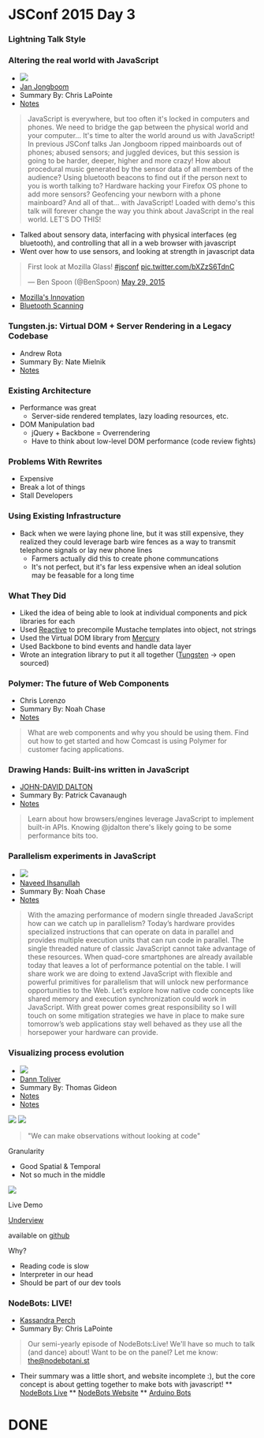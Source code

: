 # <!-- .element class="presentationHeading" --> JSConf 2015 <span class="react">Day 3</span>
### Lightning Talk Style



### Altering the real world with JavaScript
* [![](http://img.youtube.com/vi/uQwM7VUgLK0/0.jpg)](https://www.youtube.com/watch?v=uQwM7VUgLK0)
* [Jan Jongboom](http://www.twitter.com/janjongboom)
* Summary By: Chris LaPointe
* [Notes](https://github.com/nchase/talks/blob/master/2015/jsconf/19-A.md)


> <!-- .element style="font-size: 80%;" --> JavaScript is everywhere, but too often it's locked in computers and phones. We need to bridge the gap between the physical world and your computer... It's time to alter the world around us with JavaScript! In previous JSConf talks Jan Jongboom ripped mainboards out of phones; abused sensors; and juggled devices, but this session is going to be harder, deeper, higher and more crazy! How about procedural music generated by the sensor data of all members of the audience? Using bluetooth beacons to find out if the person next to you is worth talking to? Hardware hacking your Firefox OS phone to add more sensors? Geofencing your newborn with a phone mainboard? And all of that... with JavaScript! Loaded with demo's this talk will forever change the way you think about JavaScript in the real world. LET'S DO THIS!

* Talked about sensory data, interfacing with physical interfaces (eg bluetooth), and controlling that all in a web browser with javascript
* Went over how to use sensors, and looking at strength in javascript data 

<blockquote class="twitter-tweet" lang="en"><p lang="en" dir="ltr">First look at Mozilla Glass! <a href="https://twitter.com/hashtag/jsconf?src=hash">#jsconf</a> <a href="http://t.co/bXZzS6TdnC">pic.twitter.com/bXZzS6TdnC</a></p>&mdash; Ben Spoon (@BenSpoon) <a href="https://twitter.com/BenSpoon/status/604398037142802433">May 29, 2015</a></blockquote>
<script async src="//platform.twitter.com/widgets.js" charset="utf-8"></script>

* [Mozilla's Innovation](https://twitter.com/BenSpoon/status/604398037142802433/photo/1)
* [Bluetooth Scanning](https://twitter.com/johnkpaul/status/604394861077217280/photo/1)



### Tungsten.js: Virtual DOM + Server Rendering in a Legacy Codebase
* Andrew Rota
* Summary By: Nate Mielnik
* [Notes](https://github.com/nchase/talks/blob/master/2015/jsconf/12-B.md)


### Existing Architecture
* Performance was great
  * Server-side rendered templates, lazy loading resources, etc.
* DOM Manipulation bad
  * jQuery + Backbone = Overrendering
  * Have to think about low-level DOM performance (code review fights)


### Problems With Rewrites
* Expensive
* Break a lot of things
* Stall Developers


### Using Existing Infrastructure
* Back when we were laying phone line, but it was still expensive, they realized they could leverage barb wire fences as a way to transmit telephone signals or lay new phone lines
  * Farmers actually did this to create phone communcations
  * It's not perfect, but it's far less expensive when an ideal solution may be feasable for a long time


### What They Did
* Liked the idea of being able to look at individual components and pick libraries for each
* Used [Reactive](http://www.ractivejs.org/) to precompile Mustache templates into object, not strings
* Used the Virtual DOM library from [Mercury](https://github.com/Raynos/mercury)
* Used Backbone to bind events and handle data layer
* Wrote an integration library to put it all together ([Tungsten](https://github.com/wayfair/tungstenjs) -> open sourced)



### Polymer: The future of Web Components
* Chris Lorenzo
* Summary By: Noah Chase
* [Notes](https://github.com/nchase/talks/blob/master/2015/jsconf/10-B.md)


>What are web components and why you should be using them. Find out how to get started and how Comcast is using Polymer for customer facing applications.



### Drawing Hands: Built-ins written in JavaScript
* [JOHN-DAVID DALTON](http://www.twitter.com/jdalton)
* Summary By: Patrick Cavanaugh
* [Notes](https://github.com/nchase/talks/blob/master/2015/jsconf/16-B.md)


> Learn about how browsers/engines leverage JavaScript to implement built-in APIs. Knowing @jdalton there's likely going to be some performance bits too.



### Parallelism experiments in JavaScript
* [![](http://img.youtube.com/vi/h_M_uscOKJM/0.jpg)](https://www.youtube.com/watch?v=h_M_uscOKJM)
* [Naveed Ihsanullah](http://twitter.com/naveedi)
* Summary By: Noah Chase
* [Notes](https://github.com/nchase/talks/blob/master/2015/jsconf/09-A.md)


> <!-- .element style="font-size: 80%;" --> With the amazing performance of modern single threaded JavaScript how can we catch up in parallelism? Today’s hardware provides specialized instructions that can operate on data in parallel and provides multiple execution units that can run code in parallel. The single threaded nature of classic JavaScript cannot take advantage of these resources. When quad-core smartphones are already available today that leaves a lot of performance potential on the table. I will share work we are doing to extend JavaScript with flexible and powerful primitives for parallelism that will unlock new performance opportunities to the Web. Let’s explore how native code concepts like shared memory and execution synchronization could work in JavaScript. With great power comes great responsibility so I will touch on some mitigation strategies we have in place to make sure tomorrow’s web applications stay well behaved as they use all the horsepower your hardware can provide.



### Visualizing process evolution
* [![](http://img.youtube.com/vi/QPCXsG_iMlc/0.jpg)](https://www.youtube.com/watch?v=QPCXsG_iMlc)
* [Dann Toliver](http://www.twitter.com/dann)
* Summary By: Thomas Gideon
* [Notes](https://github.com/nchase/talks/commit/6c44c1339d9868e58880930d803145d7c74c95a7)
* [Notes](https://github.com/commandline/talks/blob/master/jsconf2015/2015-05-29_viz_process_evolution.md)


<img src="http://localhost:3000/resources/2015-07-06/evolution/dna.jpg" style="width: 100%, height: 100%" />


<img src="http://localhost:3000/resources/2015-07-06/evolution/mandelbrot.png" style="width: 100%, height: 100%" />


> "We can make observations without looking at code"


Granularity
* Good Spatial & Temporal
* Not so much in the middle


<img src="http://localhost:3000/resources/2015-07-06/evolution/8-bit.jpg" style="width: 100%, height: 100%" />


Live Demo

[Underview](http://bentodojo.com/underview/)

available on [github](https://github.com/dxnn/underview)


Why?

* Reading code is slow
* Interpreter in our head
* Should be part of our dev tools



### NodeBots: LIVE!
* [Kassandra Perch](http://twitter.com/nodebotanist)
* Summary By: Chris LaPointe


> Our semi-yearly episode of NodeBots:Live! We'll have so much to talk (and dance) about! Want to be on the panel? Let me know: the@nodebotani.st

* Their summary was a little short, and website incomplete :), but the core concept is about getting together to make bots with javascript!
** [NodeBots Live](http://nodebotslive.com/)
** [NodeBots Website](http://nodebots.io/)
** [Arduino Bots](https://instagram.com/p/cFVNtmJxlc/)



# DONE

